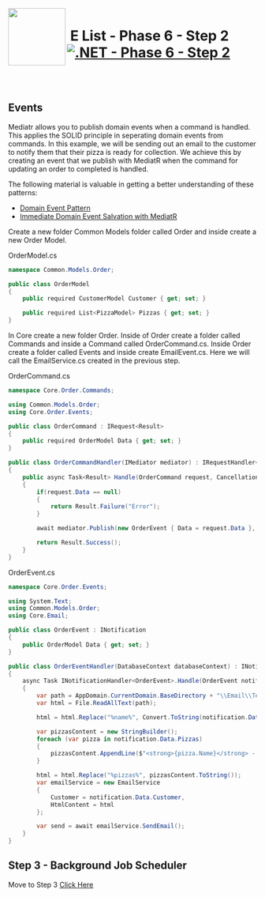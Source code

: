 <img align="left" width="116" height="116" src="../logo.png" />

# &nbsp;**E List - Phase 6 - Step 2** [![.NET - Phase 6 - Step 2](https://github.com/entelect-incubator/.NET/actions/workflows/dotnet-phase6-step2.yml/badge.svg)](https://github.com/entelect-incubator/.NET/actions/workflows/dotnet-phase6-step2.yml)

<br/><br/>

## **Events**

Mediatr allows you to publish domain events when a command is handled. This applies the SOLID principle in seperating domain events from commands. In this example, we will be sending out an email to the customer to notify them that their pizza is ready for collection. We achieve this by creating an event that we publish with MediatR when the command for updating an order to completed is handled.

The following material is valuable in getting a better understanding of these patterns:

-   [Domain Event Pattern](https://microservices.io/patterns/data/domain-event.html)
-   [Immediate Domain Event Salvation with MediatR](https://ardalis.com/immediate-domain-event-salvation-with-mediatr/)

Create a new folder Common Models folder called Order and inside create a new Order Model.

OrderModel.cs

```cs
namespace Common.Models.Order;

public class OrderModel
{
	public required CustomerModel Customer { get; set; }

	public required List<PizzaModel> Pizzas { get; set; }
}
```

In Core create a new folder Order. Inside of Order create a folder called Commands and inside a Command called OrderCommand.cs. Inside Order create a folder called Events and inside create EmailEvent.cs. Here we will call the EmailService.cs created in the previous step.

OrderCommand.cs

```cs
namespace Core.Order.Commands;

using Common.Models.Order;
using Core.Order.Events;

public class OrderCommand : IRequest<Result>
{
	public required OrderModel Data { get; set; }
}

public class OrderCommandHandler(IMediator mediator) : IRequestHandler<OrderCommand, Result>
{
	public async Task<Result> Handle(OrderCommand request, CancellationToken cancellationToken)
	{
		if(request.Data == null)
		{
			return Result.Failure("Error");
		}

		await mediator.Publish(new OrderEvent { Data = request.Data }, cancellationToken);

		return Result.Success();
	}
}
```

OrderEvent.cs

```cs
namespace Core.Order.Events;

using System.Text;
using Common.Models.Order;
using Core.Email;

public class OrderEvent : INotification
{
	public OrderModel Data { get; set; }
}

public class OrderEventHandler(DatabaseContext databaseContext) : INotificationHandler<OrderEvent>
{
	async Task INotificationHandler<OrderEvent>.Handle(OrderEvent notification, CancellationToken cancellationToken)
	{
		var path = AppDomain.CurrentDomain.BaseDirectory + "\\Email\\Templates\\OrderCompleted.html";
		var html = File.ReadAllText(path);

		html = html.Replace("%name%", Convert.ToString(notification.Data.Customer.Name));

		var pizzasContent = new StringBuilder();
		foreach (var pizza in notification.Data.Pizzas)
		{
			pizzasContent.AppendLine($"<strong>{pizza.Name}</strong> - {pizza.Description}<br/>");
		}

		html = html.Replace("%pizzas%", pizzasContent.ToString());
		var emailService = new EmailService
		{
			Customer = notification.Data.Customer,
			HtmlContent = html
		};

		var send = await emailService.SendEmail();
	}
}
```

## **Step 3 - Background Job Scheduler**

Move to Step 3 [Click Here](https://github.com/entelect-incubator/.NET/tree/master/Phase%206/Step%203)

